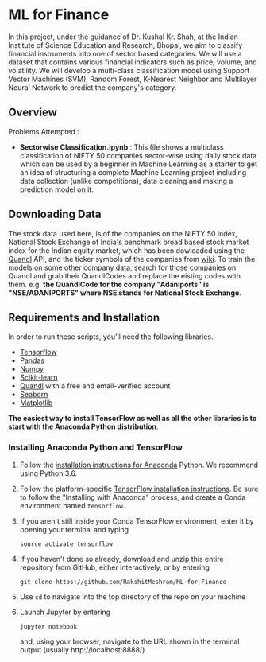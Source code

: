 # ML for Finance

 In this project, under the guidance of Dr. Kushal Kr. Shah, at the Indian Institute of Science Education and Research, Bhopal, we aim to classify financial instruments into one of sector based categories. We will use a dataset that contains various financial indicators such as price, volume, and volatility. We will develop a multi-class classification model using Support Vector Machines (SVM), Random Forest, K-Nearest Neighbor and Multilayer Neural Network to predict the company's category.

## Overview

Problems Attempted : 
* **Sectorwise Classification.ipynb** : This file shows a multiclass classification of NIFTY 50 companies sector-wise using daily stock data which can be used by a beginner in Machine Learning as a starter to get an idea of structuring a complete Machine Learning project including data collection (unlike competitions), data cleaning and making a prediction model on it.


## Downloading Data

The stock data used here, is of the companies on the NIFTY 50 index, National Stock Exchange of India's benchmark broad based stock market index for the Indian equity market, which has been dowloaded using the [Quandl](https://www.quandl.com) API, and the ticker symbols of the companies from [wiki](https://en.wikipedia.org/wiki/NIFTY_50). To train the models on some other company data, search for those companies on Quandl and grab their QuandlCodes and replace the eisting codes with them. e.g. **the QuandlCode for the company "Adaniports" is "NSE/ADANIPORTS" where NSE stands for National Stock Exchange**. 

## Requirements and Installation

In order to run these scripts, you'll need the following libraries.
* [Tensorflow](https://www.tensorflow.org/install/) 
* [Pandas](https://pandas.pydata.org/pandas-docs/stable/install.html)
* [Numpy](https://docs.scipy.org/doc/numpy/user/install.html)
* [Scikit-learn](https://scikit-learn.org/stable/install.html)
* [Quandl](https://www.quandl.com/tools/python) with a free and email-verified account
* [Seaborn](https://seaborn.pydata.org/installing.html)
* [Matplotlib](https://matplotlib.org/users/installing.html)

**The easiest way to install TensorFlow as well as all the other libraries is to start with the Anaconda Python distribution**.

### Installing Anaconda Python and TensorFlow

  1. Follow the [installation instructions for Anaconda](https://conda.io/docs/user-guide/install/windows.html) Python. We recommend using Python 3.6.

  2. Follow the platform-specific [TensorFlow installation instructions](https://www.tensorflow.org/install/). Be sure to follow the "Installing with Anaconda" process, and create a Conda environment named `tensorflow`.

  3. If you aren't still inside your Conda TensorFlow environment, enter it by opening your terminal and typing 
     
     ```
     source activate tensorflow
     ```
  
  4. If you haven't done so already, download and unzip this entire repository from GitHub, either interactively, or by entering 
     
     ```
     git clone https://github.com/RakshitMeshram/ML-for-Finance
     ```
     
  5. Use `cd` to navigate into the top directory of the repo on your machine

  6. Launch Jupyter by entering
  
     ```
     jupyter notebook
     ```
     
     and, using your browser, navigate to the URL shown in the terminal output (usually http://localhost:8888/)
